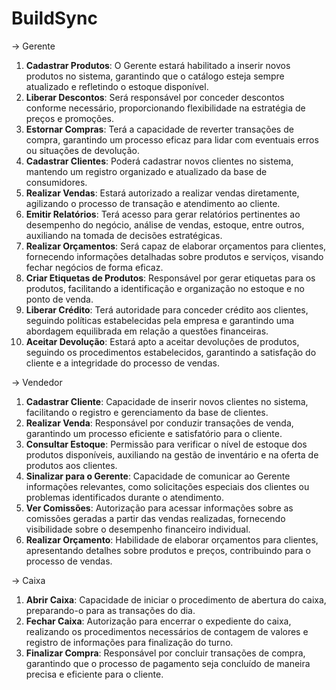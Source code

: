 # BuildSync

→ Gerente

1. **Cadastrar Produtos**: O Gerente estará habilitado a inserir novos produtos no sistema, garantindo que o catálogo esteja sempre atualizado e refletindo o estoque disponível.
2. **Liberar Descontos**: Será responsável por conceder descontos conforme necessário, proporcionando flexibilidade na estratégia de preços e promoções.
3. **Estornar Compras**: Terá a capacidade de reverter transações de compra, garantindo um processo eficaz para lidar com eventuais erros ou situações de devolução.
4. **Cadastrar Clientes**: Poderá cadastrar novos clientes no sistema, mantendo um registro organizado e atualizado da base de consumidores.
5. **Realizar Vendas**: Estará autorizado a realizar vendas diretamente, agilizando o processo de transação e atendimento ao cliente.
6. **Emitir Relatórios**: Terá acesso para gerar relatórios pertinentes ao desempenho do negócio, análise de vendas, estoque, entre outros, auxiliando na tomada de decisões estratégicas.
7. **Realizar Orçamentos**: Será capaz de elaborar orçamentos para clientes, fornecendo informações detalhadas sobre produtos e serviços, visando fechar negócios de forma eficaz.
8. **Criar Etiquetas de Produtos**: Responsável por gerar etiquetas para os produtos, facilitando a identificação e organização no estoque e no ponto de venda.
9. **Liberar Crédito**: Terá autoridade para conceder crédito aos clientes, seguindo políticas estabelecidas pela empresa e garantindo uma abordagem equilibrada em relação a questões financeiras.
10. **Aceitar Devolução**: Estará apto a aceitar devoluções de produtos, seguindo os procedimentos estabelecidos, garantindo a satisfação do cliente e a integridade do processo de vendas.

→ Vendedor

1. **Cadastrar Cliente**: Capacidade de inserir novos clientes no sistema, facilitando o registro e gerenciamento da base de clientes.
2. **Realizar Venda**: Responsável por conduzir transações de venda, garantindo um processo eficiente e satisfatório para o cliente.
3. **Consultar Estoque**: Permissão para verificar o nível de estoque dos produtos disponíveis, auxiliando na gestão de inventário e na oferta de produtos aos clientes.
4. **Sinalizar para o Gerente**: Capacidade de comunicar ao Gerente informações relevantes, como solicitações especiais dos clientes ou problemas identificados durante o atendimento.
5. **Ver Comissões**: Autorização para acessar informações sobre as comissões geradas a partir das vendas realizadas, fornecendo visibilidade sobre o desempenho financeiro individual.
6. **Realizar Orçamento**: Habilidade de elaborar orçamentos para clientes, apresentando detalhes sobre produtos e preços, contribuindo para o processo de vendas.

→ Caixa

1. **Abrir Caixa**: Capacidade de iniciar o procedimento de abertura do caixa, preparando-o para as transações do dia.
2. **Fechar Caixa**: Autorização para encerrar o expediente do caixa, realizando os procedimentos necessários de contagem de valores e registro de informações para finalização do turno.
3. **Finalizar Compra**: Responsável por concluir transações de compra, garantindo que o processo de pagamento seja concluído de maneira precisa e eficiente para o cliente.
